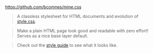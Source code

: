 https://github.com/bcomnes/mine.css

> A classless stylesheet for HTML documents and evolution of [style.css](https://css-pkg.github.io/style.css/).

> Make a plain HTML page look good and readable with zero effort! Serves as a nice base layer default.

> Check out the [style guide](https://mine-css.neocities.org/guide/) to see what it looks like.